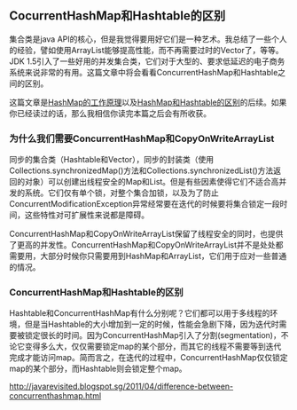 ## CocurrentHashMap和Hashtable的区别
 
集合类是java API的核心，但是我觉得要用好它们是一种艺术。我总结了一些个人的经验，譬如使用ArrayList能够提高性能，而不再需要过时的Vector了，等等。JDK 1.5引入了一些好用的并发集合类，它们对于大型的、要求低延迟的电子商务系统来说非常的有用。这篇文章中将会看看ConcurrentHashMap和Hashtable之间的区别。

这篇文章是[HashMap的工作原理]()以及[HashMap和Hashtable的区别]()的后续。如果你已经读过的话，那么我相信你读完本篇之后会有所收获。

### 为什么我们需要ConcurrentHashMap和CopyOnWriteArrayList

同步的集合类（Hashtable和Vector），同步的封装类（使用Collections.synchronizedMap()方法和Collections.synchronizedList()方法返回的对象）可以创建出线程安全的Map和List。但是有些因素使得它们不适合高并发的系统。它们仅有单个锁，对整个集合加锁，以及为了防止ConcurrentModificationException异常经常要在迭代的时候要将集合锁定一段时间，这些特性对可扩展性来说都是障碍。

ConcurrentHashMap和CopyOnWriteArrayList保留了线程安全的同时，也提供了更高的并发性。ConcurrentHashMap和CopyOnWriteArrayList并不是处处都需要用，大部分时候你只需要用到HashMap和ArrayList，它们用于应对一些普通的情况。

### ConcurrentHashMap和Hashtable的区别

Hashtable和ConcurrentHashMap有什么分别呢？它们都可以用于多线程的环境，但是当Hashtable的大小增加到一定的时候，性能会急剧下降，因为迭代时需要被锁定很长的时间。因为ConcurrentHashMap引入了分割(segmentation)，不论它变得多么大，仅仅需要锁定map的某个部分，而其它的线程不需要等到迭代完成才能访问map。简而言之，在迭代的过程中，ConcurrentHashMap仅仅锁定map的某个部分，而Hashtable则会锁定整个map。


http://javarevisited.blogspot.sg/2011/04/difference-between-concurrenthashmap.html
